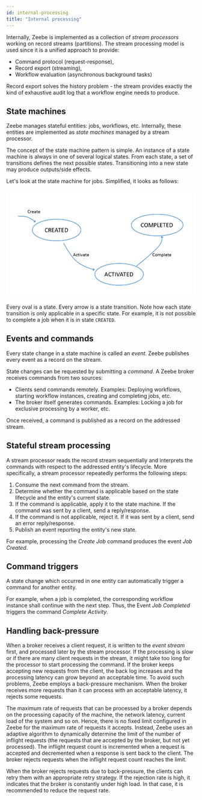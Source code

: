 ```yaml
---
id: internal-processing
title: "Internal processing"
---
```


Internally, Zeebe is implemented as a collection of _stream processors_ working on record streams \(partitions\). The stream processing model is used since it is a unified approach to provide:

- Command protocol \(request-response\),
- Record export \(streaming\),
- Workflow evaluation \(asynchronous background tasks\)

Record export solves the history problem - the stream provides exactly the kind of exhaustive audit log that a workflow engine needs to produce.

## State machines

Zeebe manages stateful entities: jobs, workflows, etc. Internally, these entities are implemented as _state machines_ managed by a stream processor.

The concept of the state machine pattern is simple. An instance of a state machine is always in one of several logical states. From each state, a set of transitions defines the next possible states. Transitioning into a new state may produce outputs/side effects.

Let's look at the state machine for jobs. Simplified, it looks as follows:

![partition](assets/internal-processing-job.png)

Every oval is a state. Every arrow is a state transition. Note how each state transition is only applicable in a specific state. For example, it is not possible to complete a job when it is in state `CREATED`.

## Events and commands

Every state change in a state machine is called an _event_. Zeebe publishes every event as a record on the stream.

State changes can be requested by submitting a _command_. A Zeebe broker receives commands from two sources:

- Clients send commands remotely. Examples: Deploying workflows, starting workflow instances, creating and completing jobs, etc.
- The broker itself generates commands. Examples: Locking a job for exclusive processing by a worker, etc.

Once received, a command is published as a record on the addressed stream.

## Stateful stream processing

A stream processor reads the record stream sequentially and interprets the commands with respect to the addressed entity's lifecycle. More specifically, a stream processor repeatedly performs the following steps:

1. Consume the next command from the stream.
1. Determine whether the command is applicable based on the state lifecycle and the entity's current state.
1. If the command is applicable, apply it to the state machine. If the command was sent by a client, send a reply/response.
1. If the command is not applicable, reject it. If it was sent by a client, send an error reply/response.
1. Publish an event reporting the entity's new state.

For example, processing the _Create Job_ command produces the event _Job Created_.

## Command triggers

A state change which occurred in one entity can automatically trigger a command for another entity. 

For example, when a job is completed, the corresponding workflow instance shall continue with the next step. Thus, the Event _Job Completed_ triggers the command _Complete Activity_.

## Handling back-pressure

When a broker receives a client request, it is written to the _event stream_ first, and processed later by the stream processor.
If the processing is slow or if there are many client requests in the stream, it might take too long for the processor to start processing the command.
If the broker keeps accepting new requests from the client, the back log increases and the processing latency can grow beyond an acceptable time.
To avoid such problems, Zeebe employs a back-pressure mechanism.
When the broker receives more requests than it can process with an acceptable latency, it rejects some requests.

The maximum rate of requests that can be processed by a broker depends on the processing capacity of the machine, the network latency, current load of the system and so on.
Hence, there is no fixed limit configured in Zeebe for the maximum rate of requests it accepts.
Instead, Zeebe uses an adaptive algorithm to dynamically determine the limit of the number of inflight requests (the requests that are accepted by the broker, but not yet processed).
The inflight request count is incremented when a request is accepted and decremented when a response is sent back to the client.
The broker rejects requests when the inflight request count reaches the limit.

When the broker rejects requests due to back-pressure, the clients can retry them with an appropriate retry strategy.
If the rejection rate is high, it indicates that the broker is constantly under high load.
In that case, it is recommended to reduce the request rate.
